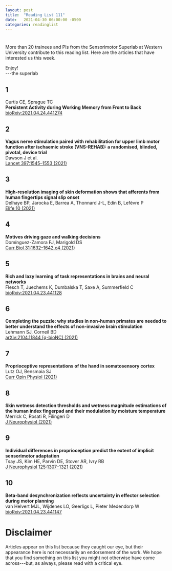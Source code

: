 ```yaml
---
layout: post
title:  "Reading List 111"
date:   2021-04-30 06:00:00 -0500
categories: readinglist
---
```


# 

More than 20 trainees and PIs from the Sensorimotor Superlab at Western University contribute to this reading list. Here are the articles that have interested us this week.

Enjoy!  
---the superlab

## 1
Curtis CE, Sprague TC  
**Persistent Activity during Working Memory from Front to Back**  
[bioRxiv:2021.04.24.441274](https://www.biorxiv.org/content/10.1101/2021.04.24.441274v1)

## 2
**Vagus nerve stimulation paired with rehabilitation for upper limb motor function after ischaemic stroke (VNS-REHAB): a randomised, blinded, pivotal, device trial**  
Dawson J et al.  
[Lancet 397:1545–1553 (2021)](https://dx.doi.org/10.1016/S0140-6736(21)00475-X)

## 3
**High-resolution imaging of skin deformation shows that afferents from human fingertips signal slip onset**  
Delhaye BP, Jarocka E, Barrea A, Thonnard J-L, Edin B, Lefèvre P  
[Elife 10 (2021)](https://dx.doi.org/10.7554/eLife.64679)

## 4
**Motives driving gaze and walking decisions**  
Domínguez-Zamora FJ, Marigold DS  
[Curr Biol 31:1632–1642.e4 (2021)](https://dx.doi.org/10.1016/j.cub.2021.01.069)

## 5
**Rich and lazy learning of task representations in brains and neural networks**  
Flesch T, Juechems K, Dumbalska T, Saxe A, Summerfield C  
[bioRxiv:2021.04.23.441128](https://www.biorxiv.org/content/10.1101/2021.04.23.441128v1)

## 6
**Completing the puzzle: why studies in non-human primates are needed to better understand the effects of non-invasive brain stimulation**  
Lehmann SJ, Corneil BD  
[arXiv:2104.11844 [q-bioNC] (2021)](https://arxiv.org/abs/2104.11844)

## 7
**Proprioceptive representations of the hand in somatosensory cortex**  
Lutz OJ, Bensmaia SJ  
[Curr Opin Physiol (2021)](https://www.sciencedirect.com/science/article/pii/S2468867321000511)

## 8
**Skin wetness detection thresholds and wetness magnitude estimations of the human index fingerpad and their modulation by moisture temperature**  
Merrick C, Rosati R, Filingeri D  
[J Neurophysiol (2021)](https://dx.doi.org/10.1152/jn.00538.2020)

## 9
**Individual differences in proprioception predict the extent of implicit sensorimotor adaptation**  
Tsay JS, Kim HE, Parvin DE, Stover AR, Ivry RB  
[J Neurophysiol 125:1307–1321 (2021)](https://dx.doi.org/10.1152/jn.00585.2020)

## 10
**Beta-band desynchronization reflects uncertainty in effector selection during motor planning**  
van Helvert MJL, Wijdenes LO, Geerligs L, Pieter Medendorp W  
[bioRxiv:2021.04.23.441147](https://www.biorxiv.org/content/10.1101/2021.04.23.441147v1)


# Disclaimer
Articles appear on this list because they caught our eye, but their appearance here is not necessarily an endorsement of the work. We hope that you find something on this list you might not otherwise have come across---but, as always, please read with a critical eye.
